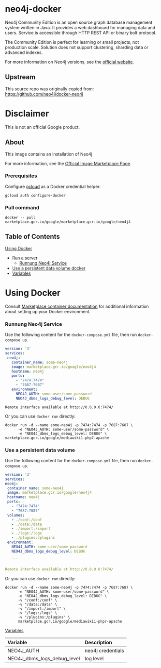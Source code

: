 # neo4j-docker

Neo4j Community Edition is an open source graph database management system written in Java.
It provides a web dashboard for managing data and users.
Service is accessible through HTTP REST API or binary bolt protocol.

The Community Edition is perfect for learning or small projects, not production scale.
Solution does not support clustering, sharding data or advanced indexes.

For more information on Neo4j versions, see the [official website](https://neo4j.com/subscriptions/#editions).

## Upstream

This source repo was originally copied from: https://github.com/neo4j/docker-neo4j

# Disclaimer

This is not an official Google product.

## About
This image contains an installation of Neo4j

For more information, see the
[Official Image Marketplace Page](marketplace.gcr.io/google/neo4j4).

### Prerequisites

Configure [gcloud](https://cloud.google.com/sdk/gcloud/) as a Docker credential helper:

```shell
gcloud auth configure-docker
```
### Pull command

```shell
docker -- pull marketplace.gcr.io/google/marketplace.gcr.io/google/neo4j4
```
## Table of Contents

 [Using Docker](#using-docker)
  * [Run a  server](#run-a-activemq-server-docker)
    * [Runnung Neo4j Service](#Runnung-Neo4j-service)
  * [Use a persistent data volume docker](#Use-a-persistent-data-volume)
  * [Variables](#Variables)

# Using Docker

Consult [Marketplace container documentation](https://cloud.google.com/marketplace/docs/container-images)
for additional information about setting up your Docker environment.

### <a name="Runnung-Neo4j-service"></a>Runnung Neo4j Service

Use the following content for the `docker-compose.yml` file, then run `docker-compose up`.

 ```yaml
version: '3'
services:
  neo4j:
    container_name: some-neo4j
    image: marketplace.gcr.io/google/neo4j4
    hostname: neo4j
    ports:
      - "7474:7474"
      - "7687:7687"
    environment:
      NEO4J_AUTH: some-user/some-password
      NEO4J_dbms_logs_debug_level: DEBUG 
  ```
 ``` 
 Remote interface available at http://0.0.0.0:7474/ 
 ```
 Or you can use `docker run` directly:
```
docker run -d --name some-neo4j -p 7474:7474 -p 7687:7687 \
      -e "NEO4J_AUTH: some-user/some-password" \
      -e "NEO4J_dbms_logs_debug_level: DEBUG" \
marketplace.gcr.io/google/mediawiki1-php7-apache
```   
    
   ### <a name="use-a-persistent-data-volume-docker"></a>Use a persistent data volume
   
   Use the following content for the `docker-compose.yml` file, then run `docker-compose up`.
   
   ```yaml
version: '3'
services:
  neo4j:
    container_name: some-neo4j
    image: marketplace.gcr.io/google/neo4j4
    hostname: neo4j
    ports:
      - "7474:7474"
      - "7687:7687"
    volumes:
      - ./conf:/conf
      - ./data:/data
      - ./import:/import
      - ./logs:/logs
      - ./plugins:/plugins
    environment:
      NEO4J_AUTH: some-user/some-password    
      NEO4J_dbms_logs_debug_level: DEBUG
      
      ```
     
 Remote interface available at http://0.0.0.0:7474/ 
 
   ```
  Or you can use `docker run` directly:
  
```shell
docker run -d --name some-neo4j -p 7474:7474 -p 7687:7687 \
      -e "NEO4J_AUTH: some-user/some-password" \
      -e "NEO4J_dbms_logs_debug_level: DEBUG" \
      -v "/conf:/conf" \
      -v "/data:/data" \
      -v "/import:/import" \
      -v "/logs:/logs" \
      -v "/plugins:/plugins" \
      marketplace.gcr.io/google/mediawiki1-php7-apache
```   
 
 [Variables](#Variables)
 
  | **Variable** | **Description** |
|:-------------|:----------------|
 |NEO4J_AUTH| neo4j credentials|
 |NEO4J_dbms_logs_debug_level| log level|
